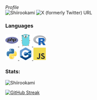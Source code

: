 <p>
    <em>Profile</em>
    <br>
    <img
        src="https://komarev.com/ghpvc/?username=Shiirookami&label=views&color=0e75b6&style=flat"
        alt="Shiirookami"/>
    <img
        alt="X (formerly Twitter) URL"
        src="https://img.shields.io/twitter/url?url=https%3A%2F%2Ftwitter.com%2Frzy_rmd1">
</p>
    <h3>Languages</h3>
    <p>
        <a href="#" target="_blank" rel="noreferrer">
            <img
                src="https://raw.githubusercontent.com/devicons/devicon/master/icons/php/php-original.svg"
                alt="php"
                width="40"
                height="40"/>
        </a>
        <a href="#" target="_blank" rel="noreferrer">
            <img
                src="https://raw.githubusercontent.com/devicons/devicon/master/icons/go/go-original.svg"
                alt="go"
                width="40"
                height="40"/>
        </a>
        <a href="#" target="_blank" rel="noreferrer">
            <img
                src="https://raw.githubusercontent.com/devicons/devicon/master/icons/r/r-original.svg"
                alt="r"
                width="40"
                height="40"/>
        </a>
        <br>
        <a href="#" target="_blank" rel="noreferrer">
            <img
                src="https://raw.githubusercontent.com/devicons/devicon/master/icons/python/python-original.svg"
                alt="python"
                width="40"
                height="40"/>
        </a>
        <a href="https://www.cprogramming.com/" target="_blank" rel="noreferrer">
            <img
                src="https://raw.githubusercontent.com/devicons/devicon/master/icons/cplusplus/cplusplus-original.svg"
                alt="cplusplus"
                width="40"
                height="40"/>
        </a>
        <a
            href="https://developer.mozilla.org/en-US/docs/Web/JavaScript"
            target="_blank"
            rel="noreferrer">
            <img
                src="https://raw.githubusercontent.com/devicons/devicon/master/icons/javascript/javascript-original.svg"
                alt="javascript"
                width="40"
                height="40"/>
        </a>
    </p>
    <h3>Stats:</h3>
    <p><img
        src="https://github-readme-stats.vercel.app/api/top-langs?username=Shiirookami&show_icons=true&locale=en&bg_color=0d1117&text_color=ffffff&layout=compact"
        alt="Shiirookami"
        bg_color="#808080"/></p>
    <a href="https://git.io/streak-stats"><img
        src="https://github-readme-streak-stats.herokuapp.com?username=Shiirookami&theme=radical"
        alt="GitHub Streak"/></a>
